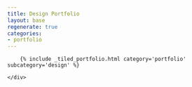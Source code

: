 ```yaml
---
title: Design Portfolio
layout: base
regenerate: true
categories:
- portfolio
---
```


<div class="row portfolio">
    <div class="col-12">

        {% include _tiled_portfolio.html category='portfolio' subcategory='design' %}

    </div>
</div>
